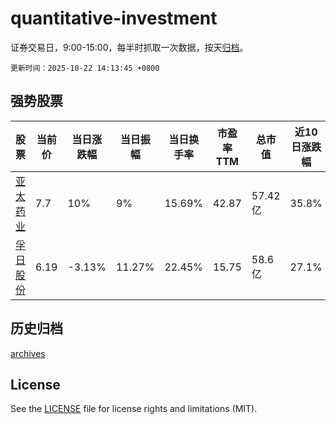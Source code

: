 # quantitative-investment

证券交易日，9:00-15:00，每半时抓取一次数据，按天[归档](archives)。

`更新时间：2025-10-22 14:13:45 +0800`

## 强势股票

|股票|当前价|当日涨跌幅|当日振幅|当日换手率|市盈率TTM|总市值|近10日涨跌幅|
|----|----|----|----|----|----|----|----|
|[亚太药业](https://xueqiu.com/S/SZ002370)|7.7|10%|9%|15.69%|42.87|57.42亿|35.8%|
|[孚日股份](https://xueqiu.com/S/SZ002083)|6.19|-3.13%|11.27%|22.45%|15.75|58.6亿|27.1%|

## 历史归档

[archives](archives)

## License

See the [LICENSE](LICENSE) file for license rights and limitations (MIT).